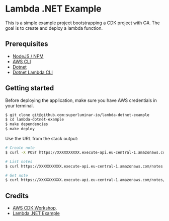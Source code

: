 # Lambda .NET Example

This is a simple example project bootstrapping a CDK project with C#. The goal is to create and deploy a lambda function.

## Prerequisites
* [NodeJS / NPM](https://nodejs.org/en/)
* [AWS CLI](https://docs.aws.amazon.com/cli/latest/userguide/install-cliv2.html)
* [Dotnet](https://dotnet.microsoft.com/download)
* [Dotnet Lambda CLI](https://docs.aws.amazon.com/lambda/latest/dg/csharp-package-cli.html)

## Getting started

Before deploying the application, make sure you have AWS credentials in your terminal.

```sh
$ git clone git@github.com:superluminar-io/lambda-dotnet-example
$ cd lambda-dotnet-example
$ make dependencies
$ make deploy
```

Use the URL from the stack output:
```sh
# Create note
$ curl -X POST https://XXXXXXXXXX.execute-api.eu-central-1.amazonaws.com/notes --data '{ "title": "Hello World", "content": "Mollit adipisicing ut dolore aliqua." }' -H 'Content-Type: application/json'

# List notes
$ curl https://XXXXXXXXXX.execute-api.eu-central-1.amazonaws.com/notes

# Get note
$ curl https://XXXXXXXXXX.execute-api.eu-central-1.amazonaws.com/notes/:id
```

## Credits

* [AWS CDK Workshop](https://cdkworkshop.com/40-dotnet.html).
* [Lambda .NET Example](https://github.com/aws-samples/aws-cdk-examples/tree/master/csharp/capitalize-string)